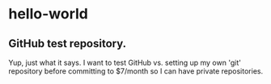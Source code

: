 # hello-world
GitHub test repository.
--------
Yup, just what it says.  I want to test GitHub vs. setting up my own 'git' repository before committing to $7/month so I can have private repositories.

